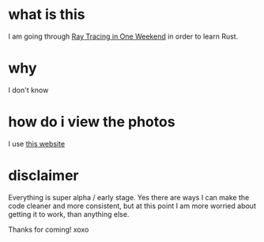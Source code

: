 # what is this 

I am going through [Ray Tracing in One Weekend](https://raytracing.github.io/books/RayTracingInOneWeekend.html) in order to learn Rust.

# why

I don't know 

# how do i view the photos

I use [this website](https://kylepaulsen.com/stuff/NetpbmViewer/)

# disclaimer

Everything is super alpha / early stage. Yes there are ways I can make the code cleaner and more consistent, but at this point I am more worried about getting it to work, than anything else.

Thanks for coming! xoxo